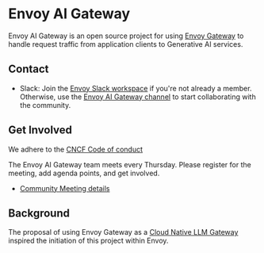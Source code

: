 # Envoy AI Gateway
Envoy AI Gateway is an open source project for using [Envoy Gateway](https://github.com/envoyproxy/gateway) to handle request traffic from application clients to Generative AI services.

## Contact

* Slack: Join the [Envoy Slack workspace][] if you're not already a member. Otherwise, use the
  [Envoy AI Gateway channel][] to start collaborating with the community.

## Get Involved

We adhere to the [CNCF Code of conduct][Code of conduct]

The Envoy AI Gateway team meets every Thursday.
Please register for the meeting, add agenda points, and get involved.

* [Community Meeting details][meeting]

## Background

The proposal of using Envoy Gateway as a [Cloud Native LLM Gateway][Cloud Native LLM Gateway] inspired the initiation of this project within Envoy.


[meeting]: https://docs.google.com/document/d/10e1sfsF-3G3Du5nBHGmLjXw5GVMqqCvFDqp_O65B0_w/edit?tab=t.0
[Envoy Slack workspace]: https://communityinviter.com/apps/envoyproxy/envoy
[Envoy AI Gateway channel]: https://envoyproxy.slack.com/archives/C07Q4N24VAA
[Code of conduct]: https://github.com/cncf/foundation/blob/main/code-of-conduct.md
[Cloud Native LLM Gateway]: https://docs.google.com/document/d/1FQN_hGhTNeoTgV5Jj16ialzaSiAxC0ozxH1D9ngCVew/edit?tab=t.0#heading=h.uuu99yemq4eo